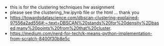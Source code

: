 - this is for the clustering techniques hw assignment 
- please see the clustering_hw.ipynb file or the html ... thank you
- https://towardsdatascience.com/dbscan-clustering-explained-97556a2ad556#:~:text=DBSCAN%20stands%20for%20density%2Dbased,many%20points%20from%20that%20cluster.
- https://medium.com/nerd-for-tech/k-means-python-implementation-from-scratch-8400f30b8e5c